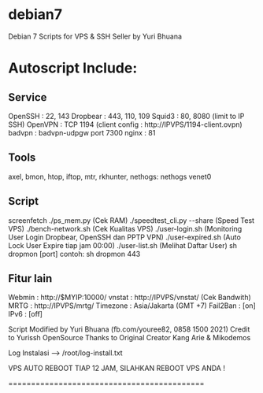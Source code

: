 debian7
=======

Debian 7 Scripts for VPS &amp; SSH Seller by Yuri Bhuana


Autoscript Include:
===========================================

Service
-------
OpenSSH  : 22, 143
Dropbear : 443, 110, 109
Squid3    : 80, 8080 (limit to IP SSH)
OpenVPN  : TCP 1194 (client config : http://IPVPS/1194-client.ovpn)
badvpn   : badvpn-udpgw port 7300
nginx    : 81

Tools
-----
axel, bmon, htop, iftop, mtr, rkhunter, nethogs: nethogs venet0

Script
------
screenfetch
./ps_mem.py (Cek RAM)
./speedtest_cli.py --share (Speed Test VPS)
./bench-network.sh (Cek Kualitas VPS)
./user-login.sh (Monitoring User Login Dropbear, OpenSSH dan PPTP VPN)
./user-expired.sh (Auto Lock User Expire tiap jam 00:00)
./user-list.sh (Melihat Daftar User)
sh dropmon [port] contoh: sh dropmon 443

Fitur lain
----------
Webmin   : http://$MYIP:10000/
vnstat   : http://IPVPS/vnstat/ (Cek Bandwith)
MRTG     : http://IPVPS/mrtg/
Timezone : Asia/Jakarta (GMT +7)
Fail2Ban : [on]
IPv6     : [off]

Script Modified by Yuri Bhuana (fb.com/youree82, 0858 1500 2021)
Credit to Yurissh OpenSource
Thanks to Original Creator Kang Arie & Mikodemos

Log Instalasi --> /root/log-install.txt

VPS AUTO REBOOT TIAP 12 JAM, SILAHKAN REBOOT VPS ANDA !

===========================================
